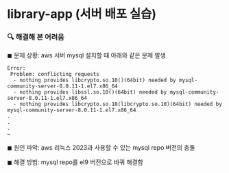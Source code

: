 # library-app (서버 배포 실습)

### 🔍 해결해 본 어려움
◼︎ 문제 상황: aws 서버 mysql 설치할 때 아래와 같은 문제 발생
```
Error: 
 Problem: conflicting requests
  - nothing provides libcrypto.so.10()(64bit) needed by mysql-community-server-8.0.11-1.el7.x86_64
  - nothing provides libssl.so.10()(64bit) needed by mysql-community-server-8.0.11-1.el7.x86_64
  - nothing provides libcrypto.so.10(libcrypto.so.10)(64bit) needed by mysql-community-server-8.0.11-1.el7.x86_64
.
.
.
—
```
◼︎ 원인 파악: aws 리눅스 2023과 사용할 수 있는 mysql repo 버전의 충돌

◼︎ 해결 방법: mysql repo를 el9 버전으로 바꿔 해결함
